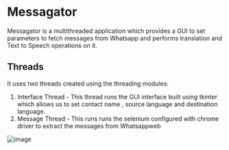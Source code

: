 # Messagator
Messagator is a multithreaded application which provides a GUI to set parameters to fetch messages from Whatsapp and performs translation and Text to Speech operations on it.

## Threads
It uses two threads created using the threading modules:
  1. Interface Thread - This thread runs the GUI interface built using tkinter which allows us to set contact name , source language and destination language.
  2. Message Thread - This runs runs the selenium configured with chrome driver to extract the messages from Whatsappweb

![image](https://user-images.githubusercontent.com/89783934/210997696-23f5a8c9-724e-455f-83d6-5007bb4fac29.png)


